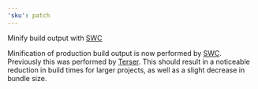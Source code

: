 ```yaml
---
'sku': patch
---
```


Minify build output with [SWC]

Minification of production build output is now performed by [SWC]. Previously this was performed by [Terser]. This should result in a noticeable reduction in build times for larger projects, as well as a slight decrease in bundle size.

[swc]: https://swc.rs/docs/configuration/minification
[terser]: https://terser.org/
